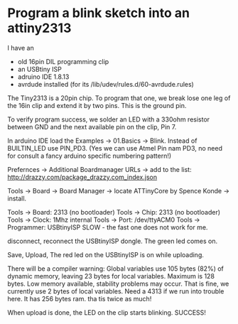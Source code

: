Program a blink sketch into an attiny2313
=========================================

I have an 
* old 16pin DIL programming clip
* an USBtiny ISP
* adruino IDE 1.8.13
* avrdude installed (for its /lib/udev/rules.d/60-avrdude.rules)

The Tiny2313 is a 20pin chip.
To program that one, we break lose one leg of the 16in clip and extend it by two pins.
This is the ground pin.

To verify program success, we solder an LED with a 330ohm resistor between GND and the next 
available pin on the clip, Pin 7.

In arduino IDE load the Examples -> 01.Basics -> Blink.
Instead of BUILTIN_LED use PIN_PD3. (Yes we can use Atmel Pin nam PD3, no need for consult a fancy arduino specific numbering pattern!)

Prefernces -> Additional Boardmanager URLs ->
 add to the list: http://drazzy.com/package_drazzy.com_index.json

Tools -> Board -> Board Manager
  -> locate ATTinyCore by Spence Konde -> install.

Tools -> Board: 2313 (no bootloader)
Tools -> Chip: 2313 (no bootloader)
Tools -> Clock: 1Mhz internal
Tools -> Port: /dev/ttyACM0
Tools -> Programmer: USBtinyISP SLOW		- the fast one does not work for me.

disconnect, reconnect the USBtinyISP dongle. The green led comes on.

Save, Upload, The red led on the USBtinyISP is on while uploading.

There will be a compiler warning:
  Global variables use 105 bytes (82%) of dynamic memory, leaving 23 bytes for local variables. Maximum is 128 bytes.
  Low memory available, stability problems may occur.
That is fine, we currently use 2 bytes of local variables. Need a 4313 if we run into trouble here. It has 256 bytes ram. tha tis twice as much!

When upload is done, the LED on the clip starts blinking.
SUCCESS!
